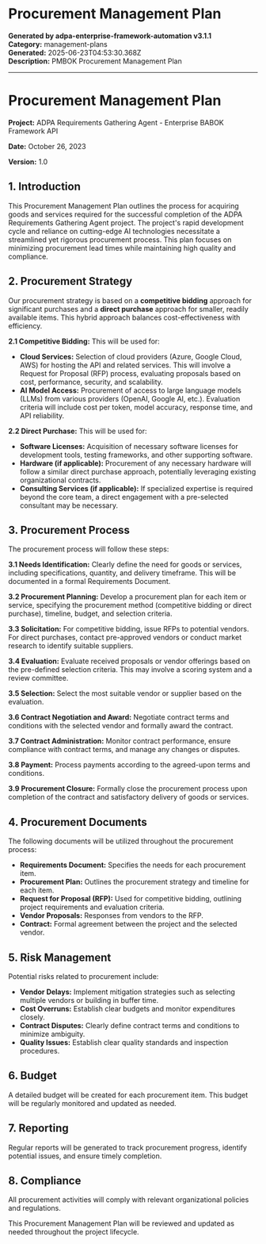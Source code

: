 # Procurement Management Plan

**Generated by adpa-enterprise-framework-automation v3.1.1**  
**Category:** management-plans  
**Generated:** 2025-06-23T04:53:30.368Z  
**Description:** PMBOK Procurement Management Plan

---

# Procurement Management Plan

**Project:** ADPA Requirements Gathering Agent - Enterprise BABOK Framework API

**Date:** October 26, 2023

**Version:** 1.0


## 1. Introduction

This Procurement Management Plan outlines the process for acquiring goods and services required for the successful completion of the ADPA Requirements Gathering Agent project.  The project's rapid development cycle and reliance on cutting-edge AI technologies necessitate a streamlined yet rigorous procurement process.  This plan focuses on minimizing procurement lead times while maintaining high quality and compliance.

## 2. Procurement Strategy

Our procurement strategy is based on a **competitive bidding** approach for significant purchases and a **direct purchase** approach for smaller, readily available items.  This hybrid approach balances cost-effectiveness with efficiency.

**2.1  Competitive Bidding:**  This will be used for:

* **Cloud Services:**  Selection of cloud providers (Azure, Google Cloud, AWS) for hosting the API and related services.  This will involve a Request for Proposal (RFP) process, evaluating proposals based on cost, performance, security, and scalability.
* **AI Model Access:** Procurement of access to large language models (LLMs) from various providers (OpenAI, Google AI, etc.).  Evaluation criteria will include cost per token, model accuracy, response time, and API reliability.

**2.2 Direct Purchase:** This will be used for:

* **Software Licenses:** Acquisition of necessary software licenses for development tools, testing frameworks, and other supporting software.
* **Hardware (if applicable):** Procurement of any necessary hardware will follow a similar direct purchase approach, potentially leveraging existing organizational contracts.
* **Consulting Services (if applicable):** If specialized expertise is required beyond the core team, a direct engagement with a pre-selected consultant may be necessary.


## 3. Procurement Process

The procurement process will follow these steps:

**3.1 Needs Identification:**  Clearly define the need for goods or services, including specifications, quantity, and delivery timeframe.  This will be documented in a formal Requirements Document.

**3.2 Procurement Planning:** Develop a procurement plan for each item or service, specifying the procurement method (competitive bidding or direct purchase), timeline, budget, and selection criteria.

**3.3 Solicitation:** For competitive bidding, issue RFPs to potential vendors.  For direct purchases, contact pre-approved vendors or conduct market research to identify suitable suppliers.

**3.4 Evaluation:** Evaluate received proposals or vendor offerings based on the pre-defined selection criteria.  This may involve a scoring system and a review committee.

**3.5 Selection:** Select the most suitable vendor or supplier based on the evaluation.

**3.6 Contract Negotiation and Award:** Negotiate contract terms and conditions with the selected vendor and formally award the contract.

**3.7 Contract Administration:**  Monitor contract performance, ensure compliance with contract terms, and manage any changes or disputes.

**3.8 Payment:**  Process payments according to the agreed-upon terms and conditions.

**3.9 Procurement Closure:**  Formally close the procurement process upon completion of the contract and satisfactory delivery of goods or services.


## 4.  Procurement Documents

The following documents will be utilized throughout the procurement process:

* **Requirements Document:** Specifies the needs for each procurement item.
* **Procurement Plan:** Outlines the procurement strategy and timeline for each item.
* **Request for Proposal (RFP):**  Used for competitive bidding, outlining project requirements and evaluation criteria.
* **Vendor Proposals:** Responses from vendors to the RFP.
* **Contract:**  Formal agreement between the project and the selected vendor.


## 5.  Risk Management

Potential risks related to procurement include:

* **Vendor Delays:**  Implement mitigation strategies such as selecting multiple vendors or building in buffer time.
* **Cost Overruns:**  Establish clear budgets and monitor expenditures closely.
* **Contract Disputes:**  Clearly define contract terms and conditions to minimize ambiguity.
* **Quality Issues:**  Establish clear quality standards and inspection procedures.

## 6.  Budget

A detailed budget will be created for each procurement item.  This budget will be regularly monitored and updated as needed.


## 7.  Reporting

Regular reports will be generated to track procurement progress, identify potential issues, and ensure timely completion.


## 8.  Compliance

All procurement activities will comply with relevant organizational policies and regulations.


This Procurement Management Plan will be reviewed and updated as needed throughout the project lifecycle.
